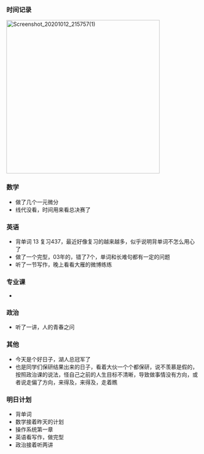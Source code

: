 ### 时间记录

<img src="https://raw.githubusercontent.com/Kong-PR/Typora-picture/master/img/Screenshot_20201012_215757(1).jpg" alt="Screenshot_20201012_215757(1)" width=400 />

### 数学

- 做了几个一元微分
- 线代没看，时间用来看总决赛了

### 英语

- 背单词 13 复习437，最近好像复习的越来越多，似乎说明背单词不怎么用心了
- 做了一个完型，03年的，错了7个，单词和长难句都有一定的问题
- 听了一节写作，晚上看看大雁的微博练练

### 专业课

- 

### 政治

- 听了一讲，人的青春之问

### 其他

- 今天是个好日子，湖人总冠军了
- 也是同学们保研结果出来的日子，看着大伙一个个都保研，说不羡慕是假的，按照政治课的说法，怪自己之前的人生目标不清晰，导致做事情没有方向，或者说走偏了方向，来得及，来得及，走着瞧

### 明日计划

- 背单词
- 数学接着昨天的计划
- 操作系统第一章
- 英语看写作，做完型
- 政治接着听两讲
